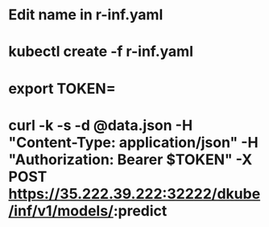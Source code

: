 # Edit name in r-inf.yaml

# kubectl create -f r-inf.yaml

# export TOKEN=<dkube-token>

# curl -k -s -d @data.json -H "Content-Type: application/json" -H "Authorization: Bearer $TOKEN" -X POST https://35.222.39.222:32222/dkube/inf/v1/models/<modelname>:predict
